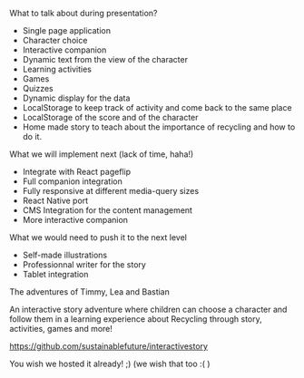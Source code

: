 What to talk about during presentation?

- Single page application
- Character choice
- Interactive companion
- Dynamic text from the view of the character
- Learning activities
- Games
- Quizzes
- Dynamic display for the data
- LocalStorage to keep track of activity and come back to the same place
- LocalStorage of the score and of the character
- Home made story to teach about the importance of recycling and how to do it.


What we will implement next (lack of time, haha!)

- Integrate with React pageflip
- Full companion integration
- Fully responsive at different media-query sizes
- React Native port
- CMS Integration for the content management
- More interactive companion


What we would need to push it to the next level

- Self-made illustrations
- Professionnal writer for the story
- Tablet integration


The adventures of Timmy, Lea and Bastian

An interactive story adventure where children can choose a character and follow them in a learning experience about Recycling through story, activities, games and more!

https://github.com/sustainablefuture/interactivestory

You wish we hosted it already! ;) (we wish that too :( )